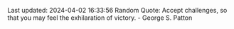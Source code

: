 Last updated: 2024-04-02 16:33:56
Random Quote: Accept challenges, so that you may feel the exhilaration of victory. - George S. Patton
